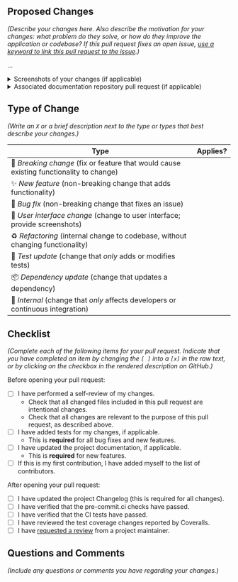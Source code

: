 ## Proposed Changes
*(Describe your changes here. Also describe the motivation for your changes: what problem do they solve, or how do they improve the application or codebase? If this pull request fixes an open issue, [use a keyword to link this pull request to the issue](https://docs.github.com/en/issues/tracking-your-work-with-issues/linking-a-pull-request-to-an-issue#linking-a-pull-request-to-an-issue-using-a-keyword).)*

...

<details>
<summary>Screenshots of your changes (if applicable)</summary>

</details>

<details>
<summary>Associated documentation repository pull request (if applicable)</summary>

[documentation repository](https://github.com/MarkUsProject/Wiki)

</details>

## Type of Change
*(Write an `X` or a brief description next to the type or types that best describe your changes.)*

| Type                                                                                    | Applies? |
|-----------------------------------------------------------------------------------------|----------|
| 🚨 *Breaking change* (fix or feature that would cause existing functionality to change) |          |
| ✨ *New feature* (non-breaking change that adds functionality)                          |          |
| 🐛 *Bug fix* (non-breaking change that fixes an issue)                                  |          |
| 🎨 *User interface change* (change to user interface; provide screenshots)              |          |
| ♻️ *Refactoring* (internal change to codebase, without changing functionality)          |          |
| 🚦 *Test update* (change that *only* adds or modifies tests)                            |          |
| 📦 *Dependency update* (change that updates a dependency)                               |          |
| 🔧 *Internal* (change that *only* affects developers or continuous integration)         |          |


## Checklist
*(Complete each of the following items for your pull request. Indicate that you have completed an item by changing the `[ ]` into a `[x]` in the raw text, or by clicking on the checkbox in the rendered description on GitHub.)*

Before opening your pull request:

- [ ] I have performed a self-review of my changes.
  - Check that all changed files included in this pull request are intentional changes.
  - Check that all changes are relevant to the purpose of this pull request, as described above.
- [ ] I have added tests for my changes, if applicable.
  - This is **required** for all bug fixes and new features.
- [ ] I have updated the project documentation, if applicable.
  - This is **required** for new features.
- [ ] If this is my first contribution, I have added myself to the list of contributors.

After opening your pull request:

- [ ] I have updated the project Changelog (this is required for all changes).
- [ ] I have verified that the pre-commit.ci checks have passed.
- [ ] I have verified that the CI tests have passed.
- [ ] I have reviewed the test coverage changes reported by Coveralls.
- [ ] I have [requested a review](https://docs.github.com/en/pull-requests/collaborating-with-pull-requests/proposing-changes-to-your-work-with-pull-requests/requesting-a-pull-request-review) from a project maintainer.

## Questions and Comments
*(Include any questions or comments you have regarding your changes.)*
